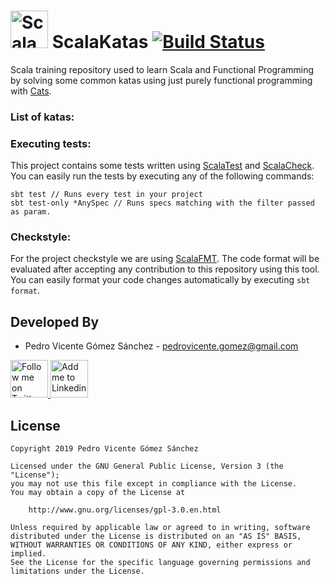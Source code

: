 # <img alt="Scala" src="https://www.scala-lang.org/resources/img/frontpage/scala-spiral.png" height="60"/> ScalaKatas [![Build Status](https://travis-ci.com/pedrovgs/ScalaKatas.svg?branch=master)](https://travis-ci.com/pedrovgs/ScalaKatas)

Scala training repository used to learn Scala and Functional Programming by solving some common katas using just purely functional programming with [Cats](https://github.com/typelevel/cats).

### List of katas:

### Executing tests:

This project contains some tests written using [ScalaTest](http://www.scalatest.org/) and [ScalaCheck](https://www.scalacheck.org/). You can easily run the tests by executing any of the following commands:

```
sbt test // Runs every test in your project
sbt test-only *AnySpec // Runs specs matching with the filter passed as param.
```

### Checkstyle:

For the project checkstyle we are using [ScalaFMT](https://scalameta.org/scalafmt/). The code format will be evaluated after accepting any contribution to this repository using this tool. You can easily format your code changes automatically by executing ``sbt format``.

Developed By
------------

* Pedro Vicente Gómez Sánchez - <pedrovicente.gomez@gmail.com>

<a href="https://twitter.com/pedro_g_s">
  <img alt="Follow me on Twitter" src="https://image.freepik.com/iconos-gratis/twitter-logo_318-40209.jpg" height="60" width="60"/>
</a>
<a href="https://es.linkedin.com/in/pedrovgs">
  <img alt="Add me to Linkedin" src="https://image.freepik.com/iconos-gratis/boton-del-logotipo-linkedin_318-84979.png" height="60" width="60"/>
</a>

License
-------

    Copyright 2019 Pedro Vicente Gómez Sánchez

    Licensed under the GNU General Public License, Version 3 (the "License");
    you may not use this file except in compliance with the License.
    You may obtain a copy of the License at

        http://www.gnu.org/licenses/gpl-3.0.en.html

    Unless required by applicable law or agreed to in writing, software
    distributed under the License is distributed on an "AS IS" BASIS,
    WITHOUT WARRANTIES OR CONDITIONS OF ANY KIND, either express or implied.
    See the License for the specific language governing permissions and
    limitations under the License.

